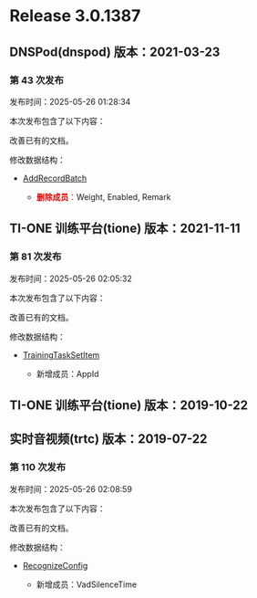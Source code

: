 # Release 3.0.1387

## DNSPod(dnspod) 版本：2021-03-23

### 第 43 次发布

发布时间：2025-05-26 01:28:34

本次发布包含了以下内容：

改善已有的文档。

修改数据结构：

* [AddRecordBatch](https://cloud.tencent.com/document/api/1427/56185#AddRecordBatch)

	* <font color="#dd0000">**删除成员**：</font>Weight, Enabled, Remark




## TI-ONE 训练平台(tione) 版本：2021-11-11

### 第 81 次发布

发布时间：2025-05-26 02:05:32

本次发布包含了以下内容：

改善已有的文档。

修改数据结构：

* [TrainingTaskSetItem](https://cloud.tencent.com/document/api/851/75051#TrainingTaskSetItem)

	* 新增成员：AppId




## TI-ONE 训练平台(tione) 版本：2019-10-22



## 实时音视频(trtc) 版本：2019-07-22

### 第 110 次发布

发布时间：2025-05-26 02:08:59

本次发布包含了以下内容：

改善已有的文档。

修改数据结构：

* [RecognizeConfig](https://cloud.tencent.com/document/api/647/44055#RecognizeConfig)

	* 新增成员：VadSilenceTime





